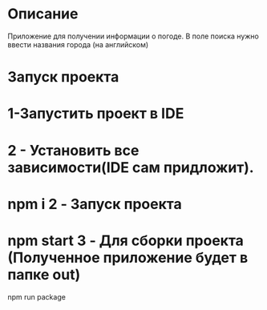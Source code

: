 # Описание
Приложение для получении информации о погоде. В поле поиска нужно ввести названия города (на английском)
# Запуск проекта
1-Запустить проект в IDE
===========
2 - Установить все зависимости(IDE сам придложит).
===========
npm i
2 - Запуск проекта
===========
npm start
3 - Для сборки проекта (Полученное приложение будет в папке out)
===========
npm run package
